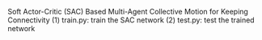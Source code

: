 Soft Actor-Critic (SAC) Based Multi-Agent Collective Motion for Keeping Connectivity
(1) train.py: train the SAC network
(2) test.py: test the trained network
